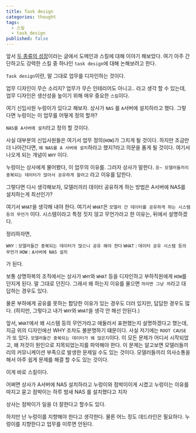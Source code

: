 ```yaml
---
title: Task design
categories: thought
tags:
  - 스킬
  - task_design
published: false
---
```

앞서 [두 종류의 성장](http://jinwoongkim.net/thought/%EB%91%90-%EC%A2%85%EB%A5%98%EC%9D%98-%EC%84%B1%EC%9E%A5/)이라는 글에서 도메인과 스킬에 대해 이야기 해보았다. 여기 아주 간단하고도 강력한 스킬 중 하나인 `task design`에 대해 논해보려고 한다.

`Task design`이란, 말 그대로 업무를 디자인하는 것이다.

업무 디자인이 무슨 소리지? 업무가 무슨 인테리어도 아니고.. 라고 생각 할 수 있는데, 업무 디자인은 생산성을 높이기 위해 매우 중요한 `스킬`이다.

여기 신입사원 누렁이가 있다고 해보자. 상사가 `NAS` 를 `A`서버에 설치하라고 했다. 그렇다면 누렁이는 이 업무를 어떻게 정의 할까?

`NAS를 A서버에 설치`라고 정의 할 것이다.

사실 대부분의 신입사원들은 여기서 업무 정의(`HOW`)가 그치게 될 것이다. 하지만 조금만 더 나아간다면, `왜 NAS를 A 서버에 설치`하라고 했지?라고 의문을 품게 될 것이다. 여기서 나오게 되는 개념이 `WHY` 이다. 

누렁이는 상사에게 물어봤다, 이 업무의 이유를. 그러자 상사가 말한다. `응~ 모델러들끼리 중복되는 데이터가 많아서 공유하게 할라고` 라고 이유를 답한다.

그렇다면 다시 생각해보자, 모델러끼리 데이터 공유하게 하는 방법은 A서버에 NAS를 설치하는게 최선인가?

여기서 `WHAT`을 생각해 내야 한다. 여기서 `WHAT`은 `모델러 간 데이터를 공유하게 하는 시스템 등의 무언가` 이다. 시스템이라고 특정 짓지 않고 무언가라고 한 이유는, 뒤에서 설명하겠다.

정리하자면,

`WHY` : `모델러들간 중복되는 데이터가 많으니 공유 해야 한다`
`WHAT` : `데이터 공유 시스템 등의 무언가`
`HOW` : `A서버에 NAS 설치`

가 된다.

보통 상명하복의 조직에서는 상사가 `WHY`와 `WHAT` 등을 디자인하고 부하직원에게 `HOW`를 던지게 된다. 말 그대로 던진다. 그래서 왜 하는지 이유를 물으면 `까라면 그냥 까`라고 대답하는 경우도 있다.

물론 부하에게 공유를 못하는 합당한 이유가 있는 경우도 더러 있지만, 답답한 경우도 많다. (하지만, 그렇다고 내가 `WHY`와 `WHAT`을 생각 안 해선 안된다.)

앞서, `WHAT`에서 왜 시스템 등의 무언가라고 애둘러서 표현했는지 설명하겠다고 했는데, 지금 위의 디자인에선 WHY 조차도 불분명하기 떄문이다.
사실 저기에는 `ROOT CAUSE`가 또 있다. `모델러들간 중복되는 데이터가 왜 많은지`이다. 이 모든 문제가 어디서 시작되었고, 왜 저것이 원인으로 지목되었는지를 파악해야 한다. 이 문제는 알고보면 모델러들끼리의 커뮤니케이션 부족으로 발생한 문제일 수도 있는 것이다. 모델러들끼리 의사소통을 해서 아주 쉽게 문제를 해결 할 수도 있는 것이다.


이게 바로 스킬이다.

어쩌면 상사가 A서버에 NAS 설치하라고 누렁이와 점박이이게 시켰고
누렁이는 이유를 따지고 묻고
점박이는 하루 밤새 NAS 를 설치했다고 치자

상사는 점박이가 일을 더 잘한다고 할수도 있다.

하지만 난 누렁이를 지향해야 한다고 생각한다. 물론 어느 정도 데드라인은 필요하다. 누렁이를 지향한다고 업무를 미루면 안된다.
